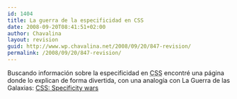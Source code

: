 ```yaml
---
id: 1404
title: La guerra de la especificidad en CSS
date: 2008-09-20T08:41:51+02:00
author: Chavalina
layout: revision
guid: http://www.wp.chavalina.net/2008/09/20/847-revision/
permalink: /2008/09/20/847-revision/
---
```

Buscando informaci&oacute;n sobre la especificidad en <acronym title="Cascade Style Sheets">CSS</acronym> encontr&eacute; una p&aacute;gina donde lo explican de forma divertida, con una analog&iacute;a con La Guerra de las Galaxias: <a href="http://www.stuffandnonsense.co.uk/archives/css_specificity_wars.html" target="_blank">CSS: Specificity wars</a>